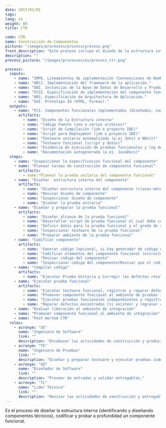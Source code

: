 ```yaml
---
date: 2017/01/01
tags:
lang: es
weight: 80
title: CTR

code: CTR
name: Construcción de Componentes
picture: "/images/processes/process/process.png"
front_description: "Este proceso incluye el diseño de la estructura interna (identificando y diseñando los componentes técnicos), codificando y probando a profundidad los componentes funcionales. La construcción de los componentes será apoyada por el uso de un generador de código para esta etapa."
description: ""
process_picture: "/images/processes/es/process_ctr.png"

process:
  inputs:
    - name: "IMPG. Lineamientos de implementación (Convenciones de Nombrado, Estándares técnicos y de codificación, Restricciones etc.)."
    - name: "ARCI. Implementación del framework de la aplicación."
    - name: "DBI. Instancias de la Base de Datos de Desarrollo y Pruebas."
    - name: "FCSI. Especificación de implementación del componente funcional."
    - name: "ARS. Especificación de Arquitectura de Aplicación."
    - name: "GUI. Prototipo IU (HTML, Formas)."
  outputs:
    - name: "FCI. Componentes funcionales implementados (diseñados, codificados, probados funcionalmente y liberados al ambiente de pruebas)."
      artifacts:
        - name: "Diseño de la Estructura interna"
        - name: "Código Fuente (uno o varios archivos)"
        - name: "Script de Compilación (job o proyecto IDE)"
        - name: "Script para Deployment (job o proyecto IDE)"
        - name: "Testware unitario automatizado (p.ej JUnit o NUnit)"
        - name: "Testware funcional (script y datos)"
        - name: "Evidencia de ejecución de pruebas funcionales y log de defectos"   
        - name: "Documentación autogenerada (p.ej. JavaDocs)"     
  steps:
    - name: "Inspeccionar la especificación funcional del componente"
    - name: "Planear tareas de construcción de componente funcional"
      artifacts:  
        - name:"Planear la prueba unitaria del componente funcional"
    - name: "Diseñar  estructura interna del componente"
      artifacts:  
        - name: "Diseñar estructura interna del componente (clases-métodos-atributos, programas-funciones-algoritmos, interacciones, diagramas de transición de estados, etc.) además debe de integrar los subsistemas de soporte que resuelven los requerimientos no funcionales solicitados."
        - name: "Revisar diseño de componente"
        - name: "Inspeccionar diseño de componente"
        - name: "Diseñar la prueba unitaria"
    - name: "Diseñar y preparar la prueba funcional"
      artifacts:  
        - name: "Diseñar alcance de la prueba funcional"
        - name: "Desarrollar script de prueba funcional el cual debe considerar las validaciones a los datos de entrada"
        - name: "Definir datos para la prueba funcional y el grado de seguridad en su administración"
        - name: "Inspeccionar testware de la prueba funcional"
        - name: "Preparar ambiente de la prueba funcional"
    - name: "Codificar componente"
      artifacts:  
        - name: "Generar código [opcional, si hay generador de código disponible]"
        - name: "Codificar elementos del componente funcional (estructura de diseño interno)"
        - name: "Revisar código del componente"
        - name: "Inspeccionar código del componente(Revisar que el código fuente cumpla con los estándares de seguridad)"
    - name: "Compilar código"
      artifacts:  
        - name: "Ejecutar Prueba Unitaria y Corregir los defectos resultantes de la misma"
    - name: "Ejecutar prueba funcional"
      artifacts:  
        - name: "Ejecutar testware funcional, registrar y reparar defectos"
        - name: "Promover componente funcional al ambiente de pruebas independiente"
        - name: "Ejecutar pruebas funcionales independientes y registrar defectos"
        - name: "Reparar defectos encontrados (si existen) y regresar al paso:Promover componente funcional al ambiente de pruebas independiente"
    - name: "Evaluar liberación al ambiente de integración"
    - name: "Promover componente funcional al ambiente de integración"
    - name: "Post-mortem CTR"
  roles:
    - acronym: "SE"
      name: "Ingeniero de Software"
      link: ""
      description: "Encabezar las actividades de construcción y producir entregables."  
    - acronym: "TE"
      name: "Ingeniero de Pruebas"
      link: ""
      description: "Diseñar y preparar testware y ejecutar pruebas independientes."
    - acronym: "SD"
      name: "Diseñador de Software"
      link: ""
      description: "Proveer de entradas y validar entregables."  
    - acronym: "TL"
      name: "Lider Técnico"
      link: ""
      description: "Revisar las actividades de construcción y entregables generados."  
---
```

Es el proceso de diseñar la estructura interna (identificando y diseñando componentes técnicos), codificar y probar a profundidad un componente funcional.

